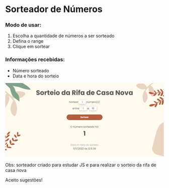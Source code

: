 # Sorteador de Números

### Modo de usar:
1. Escolha a quantidade de números a ser sorteado
2. Defina o range
3. Clique em sortear

### Informações recebidas: 
- Número sorteado
- Data e hora do sorteio


![sorteio](/assets/sorteio.png)

Obs: sorteador criado para estudar JS e para realizar o sorteio da rifa de casa nova

Aceito sugestões!